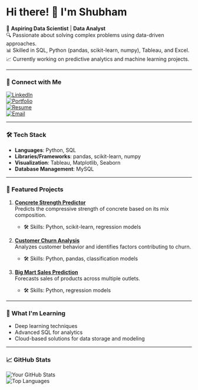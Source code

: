 # Hi there! 👋 I'm Shubham

🚀 **Aspiring Data Scientist** | **Data Analyst**  
🔍 Passionate about solving complex problems using data-driven approaches.  
📊 Skilled in SQL, Python (pandas, scikit-learn, numpy), Tableau, and Excel.  
📈 Currently working on predictive analytics and machine learning projects.

---

### 🔗 Connect with Me
[![LinkedIn](https://img.shields.io/badge/LinkedIn-%230077B5.svg?style=for-the-badge&logo=linkedin&logoColor=white)](https://www.linkedin.com/in/shubham-data-science?lipi=urn%3Ali%3Apage%3Ad_flagship3_profile_view_base_contact_details%3Bmn93GGCoRuuXMMyiBlc%2Bhg%3D%3D)  
[![Portfolio](https://img.shields.io/badge/Portfolio-%23000000.svg?style=for-the-badge&logo=firefox&logoColor=white)](https://sites.google.com/view/shubham-sharma-portfolio/home)  
[![Resume](https://img.shields.io/badge/Resume-%23000000.svg?style=for-the-badge&logo=adobeacrobatreader&logoColor=white)]([your-resume-link-here](https://drive.google.com/file/d/1OtVGwOQTVOOuYHjCF7iahfa1bvj1_efh/view))  
[![Email](https://img.shields.io/badge/Email-%23D14836.svg?style=for-the-badge&logo=gmail&logoColor=white)](mailto:shubhamsharma15104@gmail.com)

---

### 🛠️ Tech Stack
- **Languages**: Python, SQL  
- **Libraries/Frameworks**: pandas, scikit-learn, numpy  
- **Visualization**: Tableau, Matplotlib, Seaborn  
- **Database Management**: MySQL  

---

### 🌟 Featured Projects
1. **[Concrete Strength Predictor](link-to-project)**  
   Predicts the compressive strength of concrete based on its mix composition.  
   - 🛠️ Skills: Python, scikit-learn, regression models  

2. **[Customer Churn Analysis](link-to-project)**  
   Analyzes customer behavior and identifies factors contributing to churn.  
   - 🛠️ Skills: Python, pandas, classification models  

3. **[Big Mart Sales Prediction](link-to-project)**  
   Forecasts sales of products across multiple outlets.  
   - 🛠️ Skills: Python, regression models  

---

### 🌱 What I'm Learning
- Deep learning techniques  
- Advanced SQL for analytics  
- Cloud-based solutions for data storage and modeling  

---

### 📈 GitHub Stats
![Your GitHub Stats](https://github-readme-stats.vercel.app/api?username=Shubham-S151&show_icons=true&theme=radical)  
![Top Languages](https://github-readme-stats.vercel.app/api/top-langs/?username=Shubham-S151&layout=compact&theme=radical)
